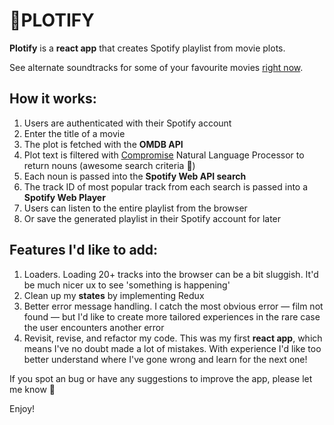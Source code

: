 # 🍿PLOTIFY


**Plotify** is a **react app** that creates Spotify playlist from movie plots.

See alternate soundtracks for some of your favourite movies [right now](https://plotify-music.herokuapp.com).

## How it works:

1. Users are authenticated with their Spotify account
2. Enter the title of a movie 
3. The plot is fetched with the **OMDB API** 
4. Plot text is filtered with [Compromise](https://github.com/spencermountain/compromise) Natural Language Processor to return nouns (awesome search criteria 🤘)
5. Each noun is passed into the **Spotify Web API search**
6. The track ID of most popular track from each search is passed into a **Spotify Web Player**
7. Users can listen to the entire playlist from the browser
8. Or save the generated playlist in their Spotify account for later

## Features I'd like to add: 

1. Loaders. Loading 20+ tracks into the browser can be a bit sluggish. It'd be much nicer ux to see 'something is happening'
2. Clean up my **states** by implementing Redux
3. Better error message handling. I catch the most obvious error — film not found — but I'd like to create more tailored experiences in the rare case the user encounters another error
4. Revisit, revise, and refactor my code. This was my first **react app**, which means I've no doubt made a lot of mistakes. With experience I'd like too better understand where I've gone wrong and learn for the next one! 

If you spot an bug or have any suggestions to improve the app, please let me know 🙏

Enjoy!
